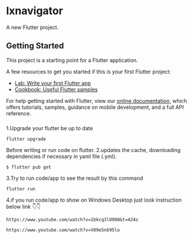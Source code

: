 # lxnavigator

A new Flutter project.

## Getting Started

This project is a starting point for a Flutter application.

A few resources to get you started if this is your first Flutter project:

- [Lab: Write your first Flutter app](https://flutter.dev/docs/get-started/codelab)
- [Cookbook: Useful Flutter samples](https://flutter.dev/docs/cookbook)

For help getting started with Flutter, view our
[online documentation](https://flutter.dev/docs), which offers tutorials,
samples, guidance on mobile development, and a full API reference.


#####
1.Upgrade your flutter be up to date
````````
flutter upgrade
````````
Before writing or run code on flutter.
2.updates the cache, downloading dependencies if necessary in yaml file (.yml). 
``````````
$ flutter pub get
``````````

3.Try to run code/app to see the result by this command
``````````
flutter run
``````````

4.if you run code/app to show on Windows Desktop just look instruction below link 👇👇
````````````````
https://www.youtube.com/watch?v=1bkcq3lO900&t=424s
````````````````
```````````````
https://www.youtube.com/watch?v=V09e5nb95lo
````````````````